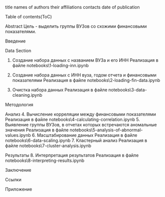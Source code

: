 title
names of authors
their affiliations
contacts
date of publication

Table of contents(ToC)

Abstract
Цель - выделить группы ВУЗов со схожими финансовыми показателями.

Введение

Data Section
1. Создание набора данных с названием ВУЗа и его ИНН
Реализация в файле notebooks\1-loading-inn.ipynb

2. Создание набора данных с ИНН вуза, годом отчета и финансовыми показателями
Реализация в файле notebooks\2-loading-fin-data.ipynb

3. Очистка набора данных
Реализация в файле notebooks\3-data-cleaning.ipynb

Методология

Анализ
4. Вычисление корреляции между финансовыми показателями
Реализация в файле notebooks\4-calculating-correlation.ipynb
5. Выявление группы ВУЗов, в отчетах которых встречаются аномальные значения
Реализация в файле notebooks\5-analysis-of-abnormal-values.ipynb
6. Масштабирование данных
Реализация в файле notebooks\6-data-scaling.ipynb
7. Кластерный анализ
Реализация в файле notebooks\7-cluster-analysis.ipynb

Результаты
8. Интерпретация результатов
Реализация в файле notebooks\8-interpreting-results.ipynb

Заключение

Ссылки

Приложение

